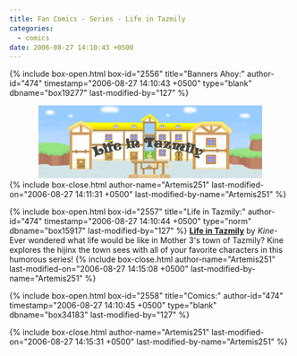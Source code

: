 ```yaml
---
title: Fan Comics - Series - Life in Tazmily
categories:
  - comics
date: 2006-08-27 14:10:43 +0500
---
```

{% include box-open.html box-id="2556" title="Banners Ahoy:" author-id="474" timestamp="2006-08-27 14:10:43 +0500" type="blank" dbname="box19277" last-modified-by="127" %}
<center>
<img src="/comics/series/tazmily/LiTBanner.jpg" />
</center>
{% include box-close.html author-name="Artemis251" last-modified-on="2006-08-27 14:11:31 +0500" last-modified-by-name="Artemis251" %}

{% include box-open.html box-id="2557" title="Life in Tazmily:" author-id="474" timestamp="2006-08-27 14:10:44 +0500" type="norm" dbname="box15917" last-modified-by="127" %}
<b><u>Life in Tazmily</u></b> by <i>Kine</i>-  Ever wondered what life would be like in Mother 3's town of Tazmily?  Kine explores the hijinx the town sees with all of your favorite characters in this humorous series!
{% include box-close.html author-name="Artemis251" last-modified-on="2006-08-27 14:15:08 +0500" last-modified-by-name="Artemis251" %}

{% include box-open.html box-id="2558" title="Comics:" author-id="474" timestamp="2006-08-27 14:10:45 +0500" type="blank" dbname="box34183" last-modified-by="127" %}
<center><navigator search="`Content` LIKE 'Tazmily%'" display="no" quantity="50" section="description" /><displaytor mode="list" /></center>
{% include box-close.html author-name="Artemis251" last-modified-on="2006-08-27 14:15:31 +0500" last-modified-by-name="Artemis251" %}
